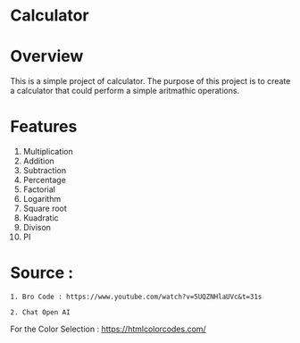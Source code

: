 # Calculator

# Overview
This is a simple project of calculator. The purpose of this project is to create a calculator that could perform a simple aritmathic operations.

# Features
1. Multiplication
2. Addition
3. Subtraction
4. Percentage
5. Factorial
6. Logarithm
7. Square root
8. Kuadratic
9. Divison
10. PI

# Source : 
    1. Bro Code : https://www.youtube.com/watch?v=5UQZNHlaUVc&t=31s
    
    2. Chat Open AI

For the Color Selection : https://htmlcolorcodes.com/
